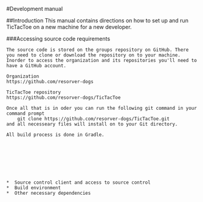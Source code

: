 #Development manual

##Introduction
	This manual contains directions on how to set up and run TicTacToe on a new machine for a new developer.

###Accessing source code requirements
	
	The source code is stored on the groups repository on GitHub. There you need to clone or download the repository on to your machine. 
	Inorder to access the organization and its repositories you'll need to have a GitHub account. 

	Organization          					
	https://github.com/resorver-dogs 

	TicTacToe repository
	https://github.com/resorver-dogs/TicTacToe

	Once all that is in oder you can run the following git command in your command prompt
		git clone https://github.com/resorver-dogs/TicTacToe.git
	and all necesseary files will install on to your Git directory.

	All build process is done in Gradle.

	






	*  Source control client and access to source control
	*  Build environment
	*  Other necessary dependencies
